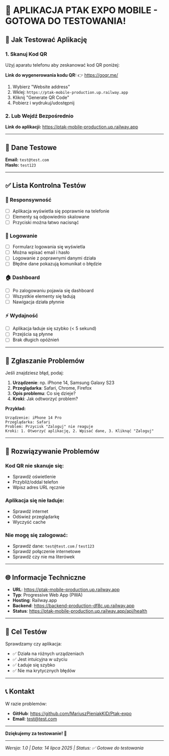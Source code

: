 # 🚀 APLIKACJA PTAK EXPO MOBILE - GOTOWA DO TESTOWANIA!

## 📱 Jak Testować Aplikację

### 1. **Skanuj Kod QR**
Użyj aparatu telefonu aby zeskanować kod QR poniżej:

**Link do wygenerowania kodu QR:**
👉 https://goqr.me/
1. Wybierz "Website address"
2. Wklej: `https://ptak-mobile-production.up.railway.app`
3. Kliknij "Generate QR Code"
4. Pobierz i wydrukuj/udostępnij

### 2. **Lub Wejdź Bezpośrednio**
**Link do aplikacji:** https://ptak-mobile-production.up.railway.app

---

## 🔑 Dane Testowe

**Email:** `test@test.com`  
**Hasło:** `test123`

---

## ✅ Lista Kontrolna Testów

### 📱 Responsywność
- [ ] Aplikacja wyświetla się poprawnie na telefonie
- [ ] Elementy są odpowiednio skalowane
- [ ] Przyciski można łatwo nacisnąć

### 🔐 Logowanie
- [ ] Formularz logowania się wyświetla
- [ ] Można wpisać email i hasło
- [ ] Logowanie z poprawnymi danymi działa
- [ ] Błędne dane pokazują komunikat o błędzie

### 🏠 Dashboard
- [ ] Po zalogowaniu pojawia się dashboard
- [ ] Wszystkie elementy się ładują
- [ ] Nawigacja działa płynnie

### ⚡ Wydajność
- [ ] Aplikacja ładuje się szybko (< 5 sekund)
- [ ] Przejścia są płynne
- [ ] Brak długich opóźnień

---

## 🐛 Zgłaszanie Problemów

Jeśli znajdziesz błąd, podaj:
1. **Urządzenie**: np. iPhone 14, Samsung Galaxy S23
2. **Przeglądarka**: Safari, Chrome, Firefox
3. **Opis problemu**: Co się dzieje?
4. **Kroki**: Jak odtworzyć problem?

**Przykład:**
```
Urządzenie: iPhone 14 Pro
Przeglądarka: Safari
Problem: Przycisk "Zaloguj" nie reaguje
Kroki: 1. Otworzyć aplikację, 2. Wpisać dane, 3. Kliknąć "Zaloguj"
```

---

## 🔧 Rozwiązywanie Problemów

### Kod QR nie skanuje się:
- Sprawdź oświetlenie
- Przybliż/oddal telefon
- Wpisz adres URL ręcznie

### Aplikacja się nie ładuje:
- Sprawdź internet
- Odśwież przeglądarkę
- Wyczyść cache

### Nie mogę się zalogować:
- Sprawdź dane: `test@test.com` / `test123`
- Sprawdź połączenie internetowe
- Sprawdź czy nie ma literówek

---

## 🌐 Informacje Techniczne

- **URL**: https://ptak-mobile-production.up.railway.app
- **Typ**: Progressive Web App (PWA)
- **Hosting**: Railway.app
- **Backend**: https://backend-production-df8c.up.railway.app
- **Status**: https://ptak-mobile-production.up.railway.app/api/health

---

## 🎯 Cel Testów

Sprawdzamy czy aplikacja:
- ✅ Działa na różnych urządzeniach
- ✅ Jest intuicyjna w użyciu
- ✅ Ładuje się szybko
- ✅ Nie ma krytycznych błędów

---

## 📞 Kontakt

W razie problemów:
- **GitHub**: https://github.com/MariuszPieniakKID/Ptak-expo
- **Email**: test@test.com

---

**Dziękujemy za testowanie! 🙏**

---
*Wersja: 1.0 | Data: 14 lipca 2025 | Status: ✅ Gotowe do testowania* 